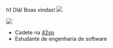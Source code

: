 h1 Olá! Boas vindas! ![](https://github.com/leticiadasilva/leticiadasilva/blob/main/images/Hi.gif)


[![](https://img.shields.io/badge/LinkedIn-0077B5?style=for-the-badge&logo=linkedin&logoColor=white)](https://www.linkedin.com/in/francisco-de-assis-zeferino-da-silva-4a2347b4/)


* Cadete na [42sp](https://www.42sp.org.br/)
* Estudante de engenharia de software

